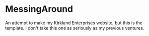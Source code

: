 # MessingAround
An attempt to make my Kirkland Enterprises website, but this is the template. I don't take this one as seriously as my previous ventures.
